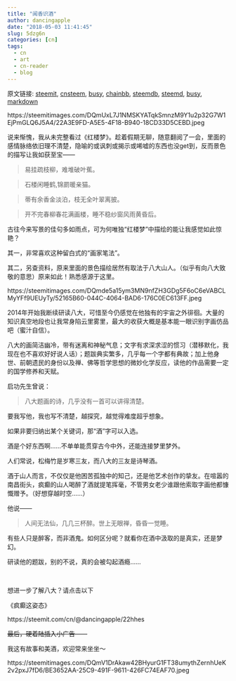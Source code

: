```yaml
---
title: "闻香识酒"
author: dancingapple
date: "2018-05-03 11:41:45"
slug: 5dzg6n
categories: [cn]
tags: 
  - cn
  - art
  - cn-reader
  - blog
---
```


原文链接: [steemit](https://steemit.com), [cnsteem](https://cnsteem.com), [busy](https://busy.org), [chainbb](https://chainbb.com), [steemdb](https://steemdb.com), [steemd](https://steemd.com), [busy](https://busy.org), [markdown](https://raw.githubusercontent.com/pzhaonet/steem_dancingapple/master/content/post/5dzg6n.md)

<html>
<p>https://steemitimages.com/DQmUxL7J1NMSKYATqkSmnzM9Y1u2p32G7W1EjPmGLQ6J5A4/22A3E9FD-A5E5-4F18-B940-18CD33D5CEBD.jpeg</p>
<p>说来惭愧，我从未完整看过《红楼梦》。趁着假期无聊，随意翻阅了一会，里面的感情脉络依旧理不清楚，隐喻的或讽刺或揭示或唏嘘的东西也没get到，反而景色的描写让我如获至宝——</p>
<blockquote>易挂疏枝柳，难堆破叶蕉。</blockquote>
<blockquote>石楼闲睡鹤,锦罽暖亲猫。</blockquote>
<blockquote>蒂有余香金淡泊，枝无全叶翠离披。</blockquote>
<blockquote>开不完春柳春花满画楼，睡不稳纱窗风雨黄昏后。</blockquote>
<p>古往今来写景的佳句多如雨点，可为何唯独“红楼梦”中描绘的能让我感觉如此惊艳？</p>
<p>其一，非常喜欢这种留白式的“画家笔法”。</p>
<p>其二，另查资料，原来里面的景色描绘居然有取法于八大山人。（似乎有向八大致敬的意思）原来如此！熟悉感源于这里。</p>
<p>https://steemitimages.com/DQmde5a15ym3MN9nfZH3GDg5F6oC6eVABCLMyYFf9UEUyTy/52165B60-044C-4064-BAD6-176C0EC613FF.jpeg</p>
<p>2014年开始我断续研读八大，可惜至今仍感觉在他独有的宇宙之外徘徊。大量的知识真空地段也让我常身陷云里雾里，最大的收获大概是基本能一眼识别字画仿品吧（蜜汁自信）。</p>
<p>八大的画简洁幽冷，带有迷离和神秘气息；文字有求深求涩的惯习（潜移默化，我现在也不喜欢好好说人话）；题跋典实繁多，几乎每一个字都有典故；加上他身世、前朝遗民的身份以及禅、佛等哲学思想的微妙化学反应，读他的作品需要一定的国学修养和天赋。</p>
<p>启功先生曾说：</p>
<blockquote>八大题画的诗，几乎没有一首可以讲得清楚。</blockquote>
<p>要我写他，我也写不清楚，越探究，越觉得难度超乎想象。</p>
<p>如果非要归纳出某个关键词，那“酒”字可以入选。</p>
<p>酒是个好东西啊……不单单能贯穿古今中外，还能连接梦里梦外。</p>
<p>人们常说，松梅竹是岁寒三友，而八大的三友是诗琴酒。</p>
<p>酒于山人而言，不仅仅是他困苦孤独中的知己，还是他艺术创作的挚友。在喧嚣的南昌街头，疯癫的山人喝醉了酒就提笔挥毫，不管男女老少谁跟他索取字画他都慷慨赠予。（好想穿越时空……）</p>
<p>他说——</p>
<blockquote>人间无法仙，几几三杯醉。世上无眼禅，昏昏一觉睡。</blockquote>
<p>有些人只是醉客，而非酒鬼。如何区分呢？就看你在酒中汲取的是真实，还是梦幻。</p>
<p>研读他的题跋，别的不说，真的会被勾起酒瘾……</p>
<p><br></p>
<p>想进一步了解八大？请点击以下</p>
<p>《疯癫这姿态》</p>
<p>https://steemit.com/cn/@dancingapple/22hhes&nbsp;</p>
<p><del>最后，硬着陆插入小广告——</del></p>
<p>我这有故事和美酒<U+0001F377>，欢迎常来坐坐～</p>
<p>https://steemitimages.com/DQmV1DrAkaw42BHyurG1FT38umythZernhUeK2v2pxJ7fD6/BE3652AA-25C9-491F-9611-426FC74EAF70.jpeg</p>
</html>
